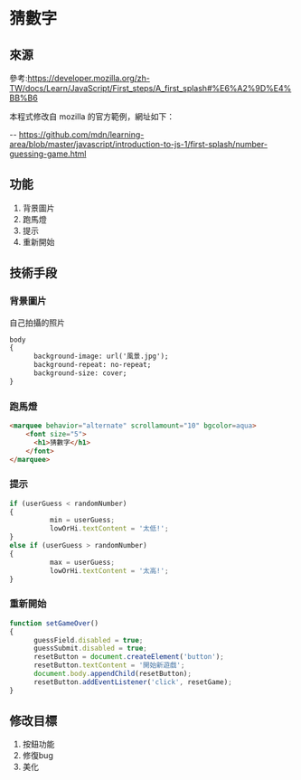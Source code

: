 # 猜數字 
## 來源 
參考:https://developer.mozilla.org/zh-TW/docs/Learn/JavaScript/First_steps/A_first_splash#%E6%A2%9D%E4%BB%B6  

本程式修改自 mozilla 的官方範例，網址如下：

-- https://github.com/mdn/learning-area/blob/master/javascript/introduction-to-js-1/first-splash/number-guessing-game.html

## 功能
1. 背景圖片
2. 跑馬燈
3. 提示
4. 重新開始

## 技術手段
### 背景圖片
自己拍攝的照片
```html
body 
{
      background-image: url('風景.jpg');
      background-repeat: no-repeat;
      background-size: cover;
}
```
### 跑馬燈
```html
<marquee behavior="alternate" scrollamount="10" bgcolor=aqua>
    <font size="5">
      <h1>猜數字</h1>
    </font>
</marquee>
```
### 提示
```js
if (userGuess < randomNumber)
{
          min = userGuess;
          lowOrHi.textContent = '太低!';
} 
else if (userGuess > randomNumber) 
{
          max = userGuess;
          lowOrHi.textContent = '太高!';
}
```
### 重新開始
```js
function setGameOver() 
{
      guessField.disabled = true;
      guessSubmit.disabled = true;
      resetButton = document.createElement('button');
      resetButton.textContent = '開始新遊戲';
      document.body.appendChild(resetButton);
      resetButton.addEventListener('click', resetGame);
}
```
## 修改目標
1. 按鈕功能
2. 修復bug
3. 美化
